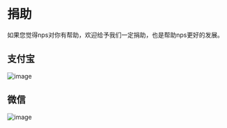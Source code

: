 # 捐助
如果您觉得nps对你有帮助，欢迎给予我们一定捐助，也是帮助nps更好的发展。

## 支付宝
![image](https://github.com/ehang-io/nps/blob/master/image/donation_zfb.png?raw=true)
## 微信
![image](https://github.com/ehang-io/nps/blob/master/image/donation_wx.png?raw=true)
